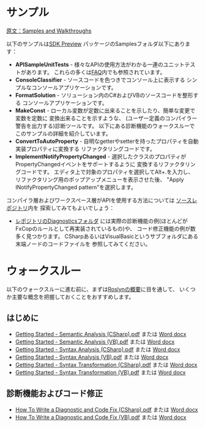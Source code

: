 # サンプル

[原文：Samples and Walkthroughs](http://roslyn.codeplex.com/wikipage?title=Samples)

以下のサンプルは[SDK Preview](http://go.microsoft.com/fwlink/?LinkId=394641)
パッケージのSamplesフォルダ以下にあります：

* **APISampleUnitTests** -
  様々なAPIの使用方法がわかる一連のユニットテストがあります。
  これらの多くは[FAQ](faq.md)内でも参照されています。
* **ConsoleClassifier** -
  ソースコードを色つきでコンソール上に表示する
  シンプルなコンソールアプリケーションです。
* **FormatSolution** -
  ソリューション内のC#およびVBのソースコードを整形する
  コンソールアプリケーションです。
* **MakeConst** -
  ローカル変数が定数に出来ることを示したり、簡単な変更で変数を定数に
  変換出来ることを示すような、
  (ユーザー定義のコンパイラー警告を出力する)診断ツールです。
  以下にある診断機能のウォークスルーでこのサンプルの詳細を紹介しています。
* **ConvertToAutoProperty** -
  自明なgetterやsetterを持ったプロパティを自動実装プロパティに変換する
  リファクタリングコードです。
* **ImplementNotifyPropertyChanged** -
  選択したクラスのプロパティがPropertyChangedイベントをサポートするように
  変換するリファクタリングコードです。
  エディタ上で対象のプロパティを選択してAlt+.を入力し、
  リファクタリング用のポップアップメニューを表示させた後、
  "Apply INotifyPropertyChanged pattern"を選択します。

コンパイラ層およびワークスペース層がAPIを使用する方法については
[ソースレポジトリ](https://roslyn.codeplex.com/SourceControl/latest)内を
探索してみてもよいでしょう：

* [レポジトリのDiagnosticsフォルダ](https://roslyn.codeplex.com/SourceControl/latest#Src/Diagnostics/)
  には実際の診断機能の例(ほとんどがFxCopのルールとして再実装されているもの)や、
  コード修正機能の例が数多く見つかります。
  CSharpあるいはVisualBasicというサブフォルダにある末端ノードのコードファイルを
  参照してみてください。

# ウォークスルー

以下のウォークスルーに進む前に、まずは[Roslynの概要](overview.md)に目を通して、
いくつか主要な概念を把握しておくことをおすすめします。

## はじめに

* [Getting Started - Semantic Analysis (CSharp).pdf](http://www.codeplex.com/Download?ProjectName=roslyn&DownloadId=822179)
  または
  [Word docx](http://www.codeplex.com/Download?ProjectName=roslyn&DownloadId=822178)
* [Getting Started - Semantic Analysis (VB).pdf](http://www.codeplex.com/Download?ProjectName=roslyn&DownloadId=822181)
  または
  [Word docx](http://www.codeplex.com/Download?ProjectName=roslyn&DownloadId=822180)
* [Getting Started - Syntax Analysis (CSharp).pdf](http://www.codeplex.com/Download?ProjectName=roslyn&DownloadId=822183)
  または
  [Word docx](http://www.codeplex.com/Download?ProjectName=roslyn&DownloadId=822182)
* [Getting Started - Syntax Analysis (VB).pdf](http://www.codeplex.com/Download?ProjectName=roslyn&DownloadId=822185)
  または
  [Word docx](http://www.codeplex.com/Download?ProjectName=roslyn&DownloadId=822184)
* [Getting Started - Syntax Transformation (CSharp).pdf](http://www.codeplex.com/Download?ProjectName=roslyn&DownloadId=822187)
  または
  [Word docx](http://www.codeplex.com/Download?ProjectName=roslyn&DownloadId=822186)
* [Getting Started - Syntax Transformation (VB).pdf](http://www.codeplex.com/Download?ProjectName=roslyn&DownloadId=822189)
  または
  [Word docx](http://www.codeplex.com/Download?ProjectName=roslyn&DownloadId=822188)

## 診断機能およびコード修正

* [How To Write a Diagnostic and Code Fix (CSharp).pdf](http://www.codeplex.com/Download?ProjectName=roslyn&DownloadId=822458)
  または
  [Word docx](http://www.codeplex.com/Download?ProjectName=roslyn&DownloadId=822457)
* [How To Write a Diagnostic and Code Fix (VB).pdf](http://www.codeplex.com/Download?ProjectName=roslyn&DownloadId=822460)
  または
  [Word docx](http://www.codeplex.com/Download?ProjectName=roslyn&DownloadId=822459)
